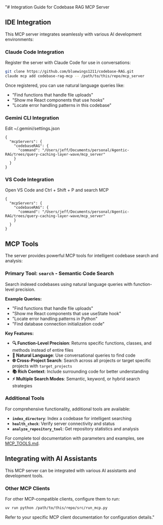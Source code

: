 "# Integration Guide for Codebase RAG MCP Server

## IDE Integration

This MCP server integrates seamlessly with various AI development environments:

### Claude Code Integration

Register the server with Claude Code for use in conversations:

```bash
git clone https://github.com/bluewings1211/codebase-RAG.git
claude mcp add codebase-rag-mcp -- /path/to/this/repo/mcp_server
```

Once registered, you can use natural language queries like:
- "Find functions that handle file uploads"
- "Show me React components that use hooks"
- "Locate error handling patterns in this codebase"

### Gemini CLI Integration

Edit ~/.gemini/settings.json

```
{
  "mcpServers": {
    "codebaseRAG": {
      "command": "/Users/jeff/Documents/personal/Agentic-RAG/trees/query-caching-layer-wave/mcp_server"
    }
  }
}
```

### VS Code Integration

Open VS Code and Ctrl + Shift + P and search MCP

```
{
  "mcpServers": {
    "codebaseRAG": {
      "command": "/Users/jeff/Documents/personal/Agentic-RAG/trees/query-caching-layer-wave/mcp_server"
    }
  }
}
```

## MCP Tools

The server provides powerful MCP tools for intelligent codebase search and analysis:

### Primary Tool: `search` - Semantic Code Search

Search indexed codebases using natural language queries with function-level precision.

**Example Queries:**
- "Find functions that handle file uploads"
- "Show me React components that use useState hook"
- "Locate error handling patterns in Python"
- "Find database connection initialization code"

**Key Features:**
- **🔍 Function-Level Precision**: Returns specific functions, classes, and methods instead of entire files
- **📝 Natural Language**: Use conversational queries to find code
- **🌐 Cross-Project Search**: Search across all projects or target specific projects with `target_projects`
- **📚 Rich Context**: Include surrounding code for better understanding
- **⚡ Multiple Search Modes**: Semantic, keyword, or hybrid search strategies

### Additional Tools

For comprehensive functionality, additional tools are available:
- **`index_directory`**: Index a codebase for intelligent searching
- **`health_check`**: Verify server connectivity and status
- **`analyze_repository_tool`**: Get repository statistics and analysis

For complete tool documentation with parameters and examples, see [MCP_TOOLS.md](MCP_TOOLS.md).

## Integrating with AI Assistants

This MCP server can be integrated with various AI assistants and development tools.

### Other MCP Clients

For other MCP-compatible clients, configure them to run:
```bash
uv run python /path/to/this/repo/src/run_mcp.py
```

Refer to your specific MCP client documentation for configuration details."
